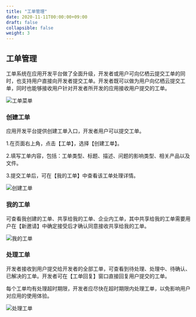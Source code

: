 ```yaml
---
title: "工单管理"
date: 2020-11-11T00:00:00+09:00
draft: false
collapsible: false
weight: 3
---
```


## 工单管理

工单系统在应用开发平台做了全面升级，开发者或用户可向亿栖云提交工单的同时，也支持用户直接向开发者提交工单。开发者既可以做为用户向亿栖云提交工单，同时也能够接收用户针对开发者所开发的应用接收用户提交的工单。

![工单菜单](/appcenter/dev-platform/platform-manage/_image/ticket-menu.png)

### 创建工单

应用开发平台提供创建工单入口，开发者用户可以提交工单。

1.在页面右上角，点击【工单】，选择【创建工单】。

2.填写工单内容，包括：工单类型、标题、描述、问题的影响类型、相关产品以及文件。

3.提交工单后，可在【我的工单】中查看该工单处理详情。

![创建工单](/appcenter/dev-platform/platform-manage/_image/ticket-create.png)

### 我的工单

可查看我创建的工单、共享给我的工单、企业内工单，其中共享给我的工单需要用户在【新邀请】中确定接受后才确认同意接收共享给我的工单。

![我的工单](/appcenter/dev-platform/platform-manage/_image/tickets-my.png)

### 处理工单

开发者接收到用户提交给开发者的全部工单，可查看到待处理、处理中、待确认、已解决的工单。开发者可在【工单回复】窗口直接回复用户提交的工单。

每个工单均有处理超时期限，开发者应尽快在超时期限内处理工单，以免影响用户对应用的使用体验。

![处理工单](/appcenter/dev-platform/platform-manage/_image/tickets-pending.png)

